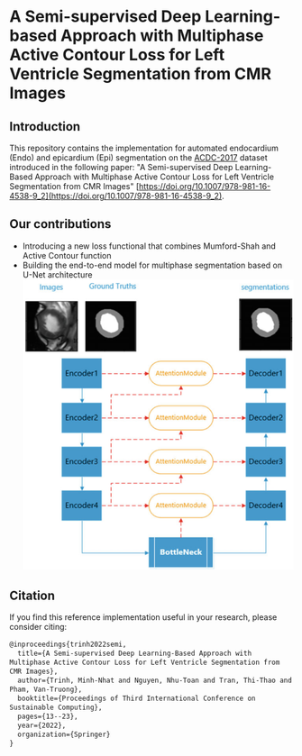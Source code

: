 # A Semi-supervised Deep Learning-based Approach with Multiphase Active Contour Loss for Left Ventricle Segmentation from CMR Images 
## Introduction
This repository contains the implementation for automated endocardium (Endo) and epicardium (Epi) segmentation on the [ACDC-2017](https://www.creatis.insa-lyon.fr/Challenge/acdc/index.html) dataset introduced in the following paper: "A Semi-supervised Deep Learning-Based Approach with Multiphase Active Contour Loss for Left Ventricle Segmentation from CMR Images" [https://doi.org/10.1007/978-981-16-4538-9_2](https://doi.org/10.1007/978-981-16-4538-9_2).
## Our contributions
* Introducing a new loss functional that combines Mumford-Shah and Active Contour function
* Building the end-to-end model for multiphase segmentation based on U-Net architecture
![model](.\image\model.png)

## Citation
If you find this reference implementation useful in your research, please consider citing:
```
@inproceedings{trinh2022semi,
  title={A Semi-supervised Deep Learning-Based Approach with Multiphase Active Contour Loss for Left Ventricle Segmentation from CMR Images},
  author={Trinh, Minh-Nhat and Nguyen, Nhu-Toan and Tran, Thi-Thao and Pham, Van-Truong},
  booktitle={Proceedings of Third International Conference on Sustainable Computing},
  pages={13--23},
  year={2022},
  organization={Springer}
}
```
